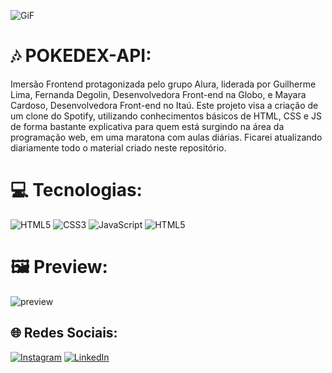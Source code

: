 ![GiF](https://pa1.aminoapps.com/6201/cf13ebf8b020cf65090f74bf11bb526f9518c07c_hq.gif)
# 🎶 POKEDEX-API:
Imersão Frontend protagonizada pelo grupo Alura, liderada por Guilherme Lima, Fernanda Degolin, Desenvolvedora Front-end na Globo, e Mayara Cardoso, Desenvolvedora Front-end no Itaú. Este projeto visa a criação de um clone do Spotify, utilizando conhecimentos básicos de HTML, CSS e JS de forma bastante explicativa para quem está surgindo na área da programação web, em uma maratona com aulas diárias. Ficarei atualizando diariamente todo o material criado neste repositório.


# 💻 Tecnologias:
![HTML5](https://img.shields.io/badge/html5-%23E34F26.svg?style=for-the-badge&logo=html5&logoColor=white) ![CSS3](https://img.shields.io/badge/css3-%231572B6.svg?style=for-the-badge&logo=css3&logoColor=white) ![JavaScript](https://img.shields.io/badge/javascript-%23323330.svg?style=for-the-badge&logo=javascript&logoColor=%23F7DF1E) ![HTML5](https://img.shields.io/badge/FETCH-API-%23323330.svg?style=for-the-badge&logo=html5&logoColor=white) 

# 🖼️ Preview: 
![preview](/assets/playlist/preview.png)

## 🌐 Redes Sociais:
[![Instagram](https://img.shields.io/badge/Instagram-%23E4405F.svg?logo=Instagram&logoColor=white)](https://instagram.com/fabricio_ribeiro22) [![LinkedIn](https://img.shields.io/badge/LinkedIn-%230077B5.svg?logo=linkedin&logoColor=white)](www.linkedin.com/in/fabricio-da-silva-ribeiro-8b5a12206) 





